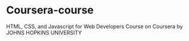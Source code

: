 # Coursera-course
HTML, CSS, and Javascript for Web Developers  Course on Coursera by JOHNS HOPKINS UNIVERSITY
